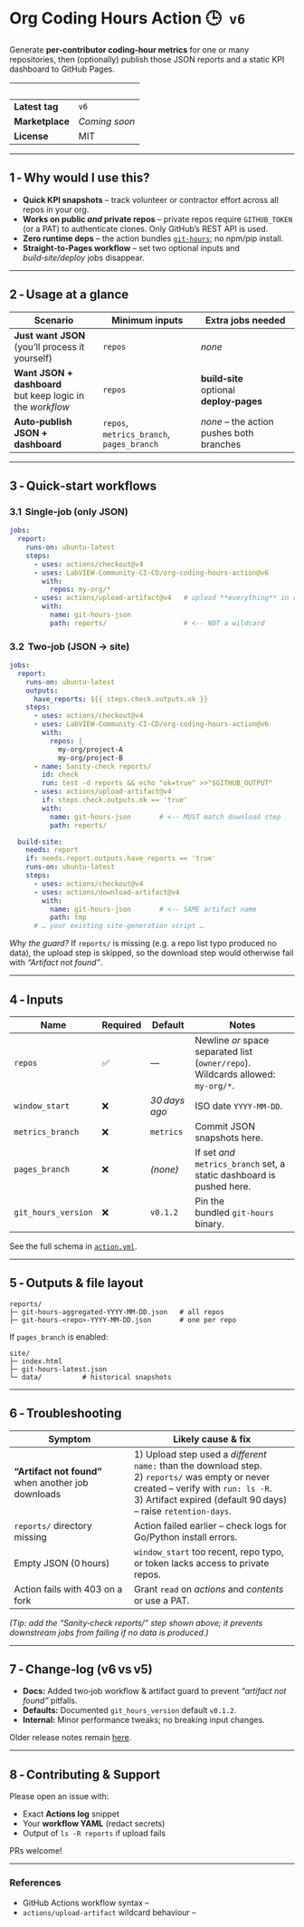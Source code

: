 # Org Coding Hours Action 🕒  `v6`

Generate **per‑contributor coding‑hour metrics** for one or many repositories, then (optionally) publish
those JSON reports and a static KPI dashboard to GitHub Pages.

|    |  |
|----|--|
| **Latest tag** | `v6` |
| **Marketplace** | *Coming soon* |
| **License** | MIT |

---

## 1 ‑ Why would I use this?

* **Quick KPI snapshots** – track volunteer or contractor effort across all repos in your org.  
* **Works on public *and* private repos** – private repos require `GITHUB_TOKEN` (or a PAT) to authenticate clones. Only GitHub’s REST API is used.
* **Zero runtime deps** – the action bundles [`git‑hours`](https://github.com/kimmobrunfeldt/git-hours); no npm/pip install.  
* **Straight‑to‑Pages workflow** – set two optional inputs and *build‑site/deploy* jobs disappear.  

---

## 2 ‑ Usage at a glance

| Scenario | Minimum inputs | Extra jobs needed |
|----------|----------------|-------------------|
| **Just want JSON**<br>(you’ll process it yourself) | `repos` | *none* |
| **Want JSON + dashboard**<br>but keep logic in the *workflow* | `repos` | **build‑site**<br>optional **deploy‑pages** |
| **Auto‑publish JSON + dashboard** | `repos`, `metrics_branch`, `pages_branch` | *none* – the action pushes both branches |

---

## 3 ‑ Quick‑start workflows

### 3.1  Single‑job (only JSON)

```yaml
jobs:
  report:
    runs-on: ubuntu-latest
    steps:
      - uses: actions/checkout@v4
      - uses: LabVIEW-Community-CI-CD/org-coding-hours-action@v6
        with:
          repos: my-org/*
      - uses: actions/upload-artifact@v4   # upload **everything** in reports/
        with:
          name: git-hours-json
          path: reports/                   # <‑‑ NOT a wildcard
```

### 3.2  Two‑job (JSON → site)

```yaml
jobs:
  report:
    runs-on: ubuntu-latest
    outputs:
      have_reports: ${{ steps.check.outputs.ok }}
    steps:
      - uses: actions/checkout@v4
      - uses: LabVIEW-Community-CI-CD/org-coding-hours-action@v6
        with:
          repos: |
            my-org/project‑A
            my-org/project‑B
      - name: Sanity‑check reports/
        id: check
        run: test -d reports && echo "ok=true" >>"$GITHUB_OUTPUT"
      - uses: actions/upload-artifact@v4
        if: steps.check.outputs.ok == 'true'
        with:
          name: git-hours-json       # <‑‑ MUST match download step
          path: reports/

  build-site:
    needs: report
    if: needs.report.outputs.have_reports == 'true'
    runs-on: ubuntu-latest
    steps:
      - uses: actions/checkout@v4
      - uses: actions/download-artifact@v4
        with:
          name: git-hours-json       # <‑‑ SAME artifact name
          path: tmp
      # … your existing site‑generation script …
```

*Why the guard?* If `reports/` is missing (e.g. a repo list typo produced no data), the upload step is skipped, so the
download step would otherwise fail with *“Artifact not found”*.

---

## 4 ‑ Inputs

| Name | Required | Default | Notes |
|------|----------|---------|-------|
| `repos` | ✅ | — | Newline *or* space separated list (`owner/repo`). Wildcards allowed: `my‑org/*`. |
| `window_start` | ❌ | *30 days ago* | ISO date `YYYY‑MM‑DD`. |
| `metrics_branch` | ❌ | `metrics` | Commit JSON snapshots here. |
| `pages_branch` | ❌ | *(none)* | If set *and* `metrics_branch` set, a static dashboard is pushed here. |
| `git_hours_version` | ❌ | `v0.1.2` | Pin the bundled `git‑hours` binary. |

See the full schema in [`action.yml`](action.yml).

---

## 5 ‑ Outputs & file layout

```
reports/
├─ git-hours-aggregated-YYYY‑MM‑DD.json   # all repos
├─ git-hours-<repo>-YYYY‑MM‑DD.json       # one per repo
```

If `pages_branch` is enabled:

```
site/
├─ index.html
├─ git-hours-latest.json
└─ data/          # historical snapshots
```

---

## 6 ‑ Troubleshooting

| Symptom | Likely cause & fix |
|---------|-------------------|
| **“Artifact not found”** when another job downloads | 1) Upload step used a *different* `name:` than the download step.<br>2) `reports/` was empty or never created – verify with `run: ls -R`.<br>3) Artifact expired (default 90 days) – raise `retention-days`. |
| `reports/` directory missing | Action failed earlier – check logs for Go/Python install errors. |
| Empty JSON (0 hours) | `window_start` too recent, repo typo, or token lacks access to private repos. |
| Action fails with 403 on a fork | Grant `read` on *actions* and *contents* or use a PAT. |

*(Tip: add the “Sanity‑check reports/” step shown above; it prevents downstream jobs from failing if no data is produced.)*

---

## 7 ‑ Change‑log (v6 vs v5)

* **Docs:** Added two‑job workflow & artifact guard to prevent *“artifact not found”* pitfalls.  
* **Defaults:** Documented `git_hours_version` default `v0.1.2`.
* **Internal:** Minor performance tweaks; no breaking input changes.

Older release notes remain [here](CHANGELOG.md).

---

## 8 ‑ Contributing & Support

Please open an issue with:

* Exact **Actions log** snippet  
* Your **workflow YAML** (redact secrets)  
* Output of `ls -R reports` if upload fails

PRs welcome!

---

### References

* GitHub Actions workflow syntax –  
* `actions/upload-artifact` wildcard behaviour –  
